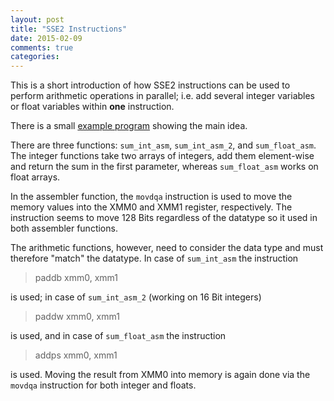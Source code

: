 ```yaml
---
layout: post
title: "SSE2 Instructions"
date: 2015-02-09
comments: true
categories:
---
```


This is a short introduction of how SSE2 instructions can be used to perform
arithmetic operations in parallel; i.e. add several integer variables or float
variables within **one** instruction.

There is a small [example program](https://github.com/ClemensFMN/asm-stuff/tree/master/sse2_exchange) 
showing the main idea.

There are three functions: `sum_int_asm`, `sum_int_asm_2`, and
`sum_float_asm`. The integer functions take two arrays of integers, add
them element-wise and return the sum in the first parameter, whereas
`sum_float_asm` works on float arrays.

In the assembler function, the `movdqa` instruction is used to move the memory
values into the XMM0 and XMM1 register, respectively. The instruction seems to
move 128 Bits regardless of the datatype so it used in both assembler functions.

The arithmetic functions, however, need to consider the data type and must
therefore "match" the datatype. In case of `sum_int_asm` the instruction

> paddb xmm0, xmm1

is used; in case of `sum_int_asm_2` (working on 16 Bit integers)

> paddw xmm0, xmm1

is used, and in case of `sum_float_asm` the instruction

> addps xmm0, xmm1

is used. Moving the result from XMM0 into memory is again done via the
`movdqa` instruction for both integer and floats.
